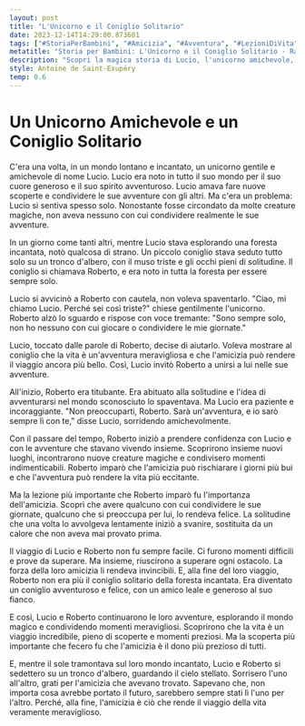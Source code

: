 ```yaml
---
layout: post
title: "L'Unicorno e il Coniglio Solitario"
date: 2023-12-14T14:29:00.873601
tags: ["#StoriaPerBambini", "#Amicizia", "#Avventura", "#LezioniDiVita"]
metatitle: "Storia per Bambini: L'Unicorno e il Coniglio Solitario - Racconto Educativo e Divertente"
description: "Scopri la magica storia di Lucio, l'unicorno amichevole, e Roberto, il coniglio solitario. Un'avventura incantata che celebra l'amicizia e l'esplorazione, ricca di scoperte e momenti preziosi. Un viaggio indimenticabile nel mondo della fantasia per grandi e piccini."
style: Antoine de Saint-Exupéry
temp: 0.6
---
```

# Un Unicorno Amichevole e un Coniglio Solitario

C'era una volta, in un mondo lontano e incantato, un unicorno gentile e amichevole di nome Lucio. Lucio era noto in tutto il suo mondo per il suo cuore generoso e il suo spirito avventuroso. Lucio amava fare nuove scoperte e condividere le sue avventure con gli altri. Ma c'era un problema: Lucio si sentiva spesso solo. Nonostante fosse circondato da molte creature magiche, non aveva nessuno con cui condividere realmente le sue avventure.

In un giorno come tanti altri, mentre Lucio stava esplorando una foresta incantata, notò qualcosa di strano. Un piccolo coniglio stava seduto tutto solo su un tronco d'albero, con il muso triste e gli occhi pieni di solitudine. Il coniglio si chiamava Roberto, e era noto in tutta la foresta per essere sempre solo.

Lucio si avvicinò a Roberto con cautela, non voleva spaventarlo. "Ciao, mi chiamo Lucio. Perché sei così triste?" chiese gentilmente l'unicorno. Roberto alzò lo sguardo e rispose con voce tremante: "Sono sempre solo, non ho nessuno con cui giocare o condividere le mie giornate."

Lucio, toccato dalle parole di Roberto, decise di aiutarlo. Voleva mostrare al coniglio che la vita è un'avventura meravigliosa e che l'amicizia può rendere il viaggio ancora più bello. Così, Lucio invitò Roberto a unirsi a lui nelle sue avventure.

All'inizio, Roberto era titubante. Era abituato alla solitudine e l'idea di avventurarsi nel mondo sconosciuto lo spaventava. Ma Lucio era paziente e incoraggiante. "Non preoccuparti, Roberto. Sarà un'avventura, e io sarò sempre lì con te," disse Lucio, sorridendo amichevolmente.

Con il passare del tempo, Roberto iniziò a prendere confidenza con Lucio e con le avventure che stavano vivendo insieme. Scoprirono insieme nuovi luoghi, incontrarono nuove creature magiche e condivisero momenti indimenticabili. Roberto imparò che l'amicizia può rischiarare i giorni più bui e che l'avventura può rendere la vita più eccitante.

Ma la lezione più importante che Roberto imparò fu l'importanza dell'amicizia. Scoprì che avere qualcuno con cui condividere le sue giornate, qualcuno che si preoccupa per lui, lo rendeva felice. La solitudine che una volta lo avvolgeva lentamente iniziò a svanire, sostituita da un calore che non aveva mai provato prima.

Il viaggio di Lucio e Roberto non fu sempre facile. Ci furono momenti difficili e prove da superare. Ma insieme, riuscirono a superare ogni ostacolo. La forza della loro amicizia li rendeva invincibili. E, alla fine del loro viaggio, Roberto non era più il coniglio solitario della foresta incantata. Era diventato un coniglio avventuroso e felice, con un amico leale e generoso al suo fianco.

E così, Lucio e Roberto continuarono le loro avventure, esplorando il mondo magico e condividendo momenti meravigliosi. Scoprirono che la vita è un viaggio incredibile, pieno di scoperte e momenti preziosi. Ma la scoperta più importante che fecero fu che l'amicizia è il dono più prezioso di tutti.

E, mentre il sole tramontava sul loro mondo incantato, Lucio e Roberto si sedettero su un tronco d'albero, guardando il cielo stellato. Sorrisero l'uno all'altro, grati per l'amicizia che avevano trovato. Sapevano che, non importa cosa avrebbe portato il futuro, sarebbero sempre stati lì l'uno per l'altro. Perché, alla fine, l'amicizia è ciò che rende il viaggio della vita veramente meraviglioso.

        